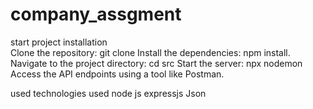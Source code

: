 # company_assgment
start project                                                                installation                             
Clone the repository: git clone
Install the dependencies: npm install.
Navigate to the project directory: cd src
Start the server: npx nodemon 
Access the API endpoints using a tool like Postman.

used technologies used
node js
expressjs 
Json